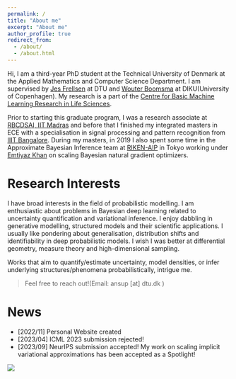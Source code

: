 ```yaml
---
permalink: /
title: "About me"
excerpt: "About me"
author_profile: true
redirect_from: 
  - /about/
  - /about.html
---
```


Hi, 
I am a third-year PhD student at the Technical University of Denmark at the Applied Mathematics and Computer Science Department. I am supervised by [Jes Frellsen](https://frellsen.org/) at DTU and [Wouter Boomsma](https://ku-bioml.github.io/people/#wouter) at DIKU(University of Copenhagen). My research is a part of the [Centre for Basic Machine Learning Research in Life Sciences](https://www.mlls.dk/).

Prior to starting this graduate program, I was a research associate at [RBCDSAI, IIT Madras](https://rbcdsai.iitm.ac.in/) and before that I finished my integrated masters in ECE with a specialisation in signal processing and pattern recognition from [IIIT Bangalore](https://iiitb.ac.in/). During my masters, in 2019 I also spent some time in the Approximate Bayesian Inference team at [RIKEN-AIP](https://www.riken.jp/en/research/labs/aip/) in Tokyo working under [Emtiyaz Khan](https://emtiyaz.github.io/) on scaling Bayesian natural gradient optimizers.


# Research Interests 

I have broad interests in the field of probabilistic modelling. I am enthusiastic about problems in Bayesian deep learning related to uncertainty quantification and variational inference. I enjoy dabbling in generative modelling, structured models and their scientific applications. I usually like pondering about generalisation, distribution shifts and identifiability in deep probabilistic models. I wish I was better at differential geometry, measure theory and high-dimensional sampling.

Works that aim to quantify/estimate uncertainty, model densities, or infer underlying structures/phenomena probabilistically, intrigue me. 


> Feel free to reach out!(Email: ansup [at] dtu.dk )


[comment]: <> (# Contact )

# News

- [2022/11] Personal Website created
- [2023/04] ICML 2023 submission rejected!
- [2023/09] NeurIPS submission accepted! My work on scaling implicit variational approximations has been accepted as a Spotlight!

<a href='https://clustrmaps.com/site/1brm2'  title='Visit tracker'><img src='//clustrmaps.com/map_v2.png?cl=ffffff&w=a&t=n&d=rhuIdLn9vUpFRvGiO0jZm6wlIkrJngsYtbAm3XuBg4k&co=4a5156'/></a>
